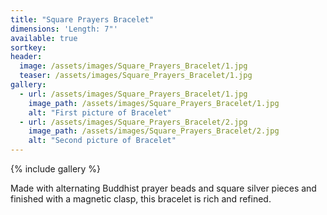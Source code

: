 ```yaml
---
title: "Square Prayers Bracelet"
dimensions: 'Length: 7"'
available: true
sortkey: 
header:
  image: /assets/images/Square_Prayers_Bracelet/1.jpg
  teaser: /assets/images/Square_Prayers_Bracelet/1.jpg
gallery:
  - url: /assets/images/Square_Prayers_Bracelet/1.jpg
    image_path: /assets/images/Square_Prayers_Bracelet/1.jpg
    alt: "First picture of Bracelet"
  - url: /assets/images/Square_Prayers_Bracelet/2.jpg
    image_path: /assets/images/Square_Prayers_Bracelet/2.jpg
    alt: "Second picture of Bracelet"
---
```



{% include gallery %}

Made with alternating Buddhist prayer beads and square silver pieces and finished with a magnetic clasp, this bracelet is rich and refined.